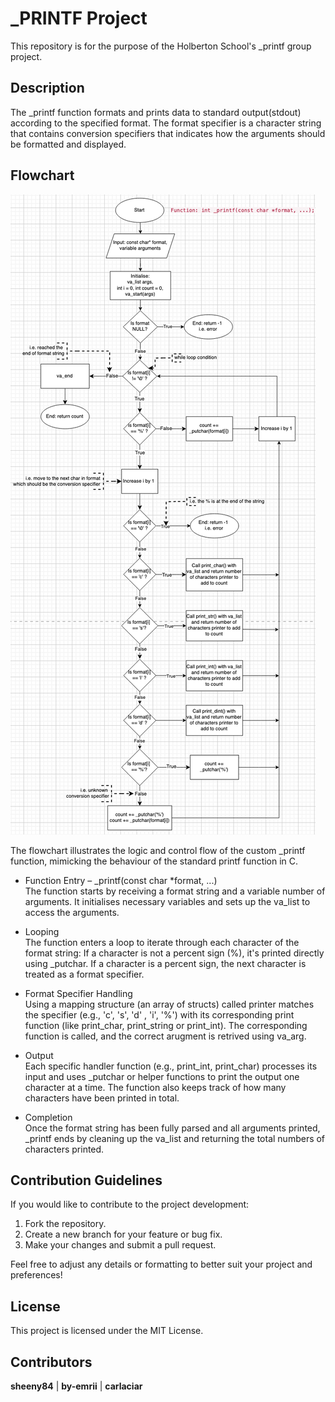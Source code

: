 # _PRINTF Project
This repository is for the purpose of the Holberton School's _printf group project.

## Description
The _printf function formats and prints data to standard output(stdout) according to the specified format. The format specifier is a character string that contains conversion specifiers that indicates how the arguments should be formatted and displayed.

## Flowchart
![Flowchart](assets/flowchart.png)

The flowchart illustrates the logic and control flow of the custom _printf function, mimicking the behaviour of the standard printf function in C.
- Function Entry – _printf(const char *format, ...) <br>
The function starts by receiving a format string and a variable number of arguments. It initialises necessary variables and sets up the va_list to access the arguments. <br>

- Looping <br>
The function enters a loop to iterate through each character of the format string: If a character is not a percent sign (%), it's printed directly using _putchar.
If a character is a percent sign, the next character is treated as a format specifier.

- Format Specifier Handling <br>
Using a mapping structure (an array of structs) called printer matches the specifier (e.g., 'c', 's', 'd' , 'i', '%') with its corresponding print function (like print_char, print_string or print_int). The corresponding function is called, and the correct arugment is retrived using va_arg.

- Output <br>
Each specific handler function (e.g., print_int, print_char) processes its input and uses _putchar or helper functions to print the output one character at a time. The function also keeps track of how many characters have been printed in total.

- Completion <br>
Once the format string has been fully parsed and all arguments printed, _printf ends by cleaning up the va_list and returning the total numbers of characters printed.

## Contribution Guidelines

If you would like to contribute to the project development:

1. Fork the repository.
2. Create a new branch for your feature or bug fix.
3. Make your changes and submit a pull request.

Feel free to adjust any details or formatting to better suit your project and preferences!

## License

This project is licensed under the MIT License.

## Contributors
<strong>sheeny84</strong> | <strong>by-emrii</strong> | <strong> carlaciar</strong>